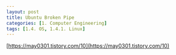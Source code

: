 ```yaml
---
layout: post
title: Ubuntu Broken Pipe
categories: [1. Computer Engineering]
tags: [1.4. OS, 1.4.1. Linux]
---
```


[https://may0301.tistory.com/10](https://may0301.tistory.com/10)

